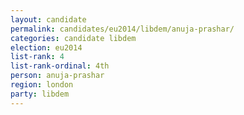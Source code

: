 ```yaml
---
layout: candidate
permalink: candidates/eu2014/libdem/anuja-prashar/
categories: candidate libdem
election: eu2014
list-rank: 4
list-rank-ordinal: 4th
person: anuja-prashar
region: london
party: libdem
---
```

